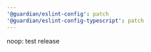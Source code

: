 ```yaml
---
'@guardian/eslint-config': patch
'@guardian/eslint-config-typescript': patch
---
```


noop: test release
